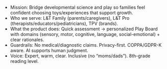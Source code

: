 - Mission: Bridge developmental science and play so families feel confident choosing toys/experiences that support growth.
- Who we serve: L&T Family (parents/caregivers), L&T Pro (therapists/educators/pediatricians), TPV (brands).
- What the product does: Quick assessment → personalized Play Board with domains (sensory, motor, cognitive, language, social-emotional) + clear rationales.
- Guardrails: No medical/diagnostic claims. Privacy-first. COPPA/GDPR-K aware. AI supports human judgment.
- Voice: Expert, warm, clear. Inclusive (no “moms/dads”). 8th-grade reading level.
